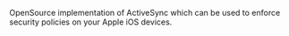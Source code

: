 OpenSource implementation of ActiveSync which can be used to enforce security policies on your Apple iOS devices.